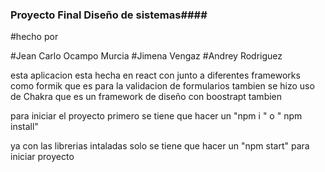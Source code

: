 ### Proyecto Final Diseño de sistemas####

#hecho por 

#Jean Carlo Ocampo Murcia
#Jimena Vengaz
#Andrey Rodriguez


esta aplicacion esta hecha en react con junto a diferentes frameworks como formik que es para la validacion de formularios tambien se hizo uso de Chakra 
que es un framework de diseño con boostrapt tambien

para iniciar el proyecto primero se tiene que hacer un "npm i " o " npm install"

ya con las librerias intaladas solo se tiene que hacer un "npm start" para iniciar proyecto